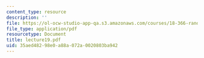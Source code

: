 ```yaml
---
content_type: resource
description: ''
file: https://ol-ocw-studio-app-qa.s3.amazonaws.com/courses/18-366-random-walks-and-diffusion-fall-2006/35aed48298e0a88a072a0020803ba942_lecture19.pdf
file_type: application/pdf
resourcetype: Document
title: lecture19.pdf
uid: 35aed482-98e0-a88a-072a-0020803ba942
---
```

